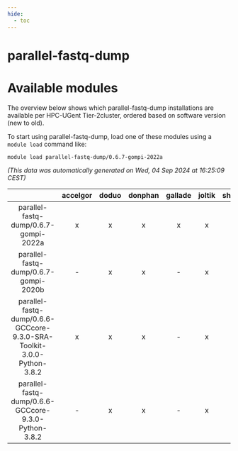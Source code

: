 ```yaml
---
hide:
  - toc
---
```


parallel-fastq-dump
===================

# Available modules


The overview below shows which parallel-fastq-dump installations are available per HPC-UGent Tier-2cluster, ordered based on software version (new to old).

To start using parallel-fastq-dump, load one of these modules using a `module load` command like:

```shell
module load parallel-fastq-dump/0.6.7-gompi-2022a
```

*(This data was automatically generated on Wed, 04 Sep 2024 at 16:25:09 CEST)*  

| |accelgor|doduo|donphan|gallade|joltik|shinx|skitty|
| :---: | :---: | :---: | :---: | :---: | :---: | :---: | :---: |
|parallel-fastq-dump/0.6.7-gompi-2022a|x|x|x|x|x|-|x|
|parallel-fastq-dump/0.6.7-gompi-2020b|-|x|x|-|x|-|x|
|parallel-fastq-dump/0.6.6-GCCcore-9.3.0-SRA-Toolkit-3.0.0-Python-3.8.2|x|x|x|-|x|-|x|
|parallel-fastq-dump/0.6.6-GCCcore-9.3.0-Python-3.8.2|-|x|x|-|x|-|x|
